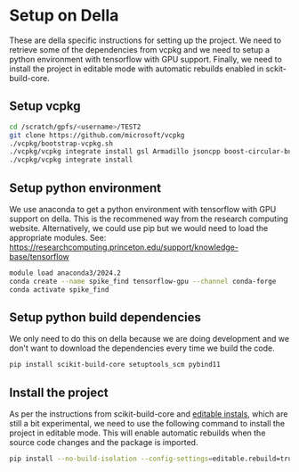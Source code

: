 # Setup on Della

These are della specific instructions for setting up the project. We need to retrieve
some of the dependencies from vcpkg and we need to setup a python environment with
tensorflow with GPU support. Finally, we need to install the project in editable mode
with automatic rebuilds enabled in sckit-build-core.

## Setup vcpkg
```bash
cd /scratch/gpfs/<username>/TEST2
git clone https://github.com/microsoft/vcpkg
./vcpkg/bootstrap-vcpkg.sh
./vcpkg/vcpkg integrate install gsl Armadillo jsoncpp boost-circular-buffer
./vcpkg/vcpkg integrate install
```

## Setup python environment

We use anaconda to get a python environment with tensorflow with GPU support on della. 
This is the recommened way from the research computing website. Alternatively, we could
use pip but we would need to load the appropriate modules. See: 
https://researchcomputing.princeton.edu/support/knowledge-base/tensorflow

```bash
module load anaconda3/2024.2
conda create --name spike_find tensorflow-gpu --channel conda-forge
conda activate spike_find
```

## Setup python build dependencies 

We only need to do this on della because we are doing development and we don't want to 
download the dependencies every time we build the code.

```bash
pip install scikit-build-core setuptools_scm pybind11
```

## Install the project

As per the instructions from scikit-build-core and [editable instals](https://scikit-build-core.readthedocs.io/en/latest/configuration.html#editable-installs), which are still a bit experimental, we need to use the following command to install the project in editable mode. This will enable automatic rebuilds when the source code changes and the package is imported.

```bash
pip install --no-build-isolation --config-settings=editable.rebuild=true -Cbuild-dir=build -ve.
```

